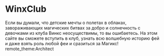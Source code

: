 # WinxClub
Если вы думали, что детские мечты о полетах в облаках, завораживающих магических битвах за добро и солнечность с девочками из клуба Винкc неосуществимы, то вы ошибаетесь. На этом сайте вы сможете вступить в клуб, узнать всю волшебную историю фей и даже взять роль любой феи и сразиться за Магикс!
remote_theme:Architect

